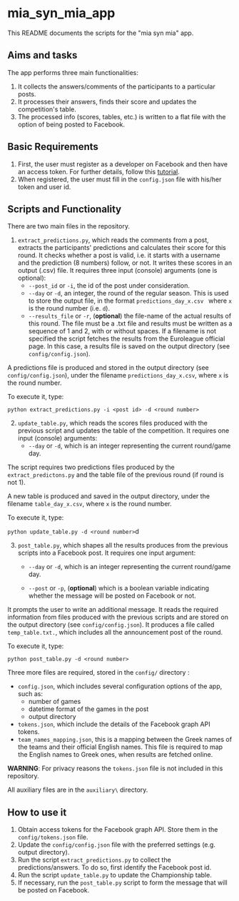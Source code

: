 # mia_syn_mia_app

This README documents the scripts for the "mia syn mia" app.

## Aims and tasks

The app performs three main functionalities:

1. It collects the answers/comments of the participants to a particular posts.
2. It processes their answers, finds their score and updates the competition's table.
3. The processed info (scores, tables, etc.) is written to a flat file with the option of being posted to Facebook.

## Basic Requirements

1. First, the user must register as a developer on Facebook and then have an access token. For further details, follow this [tutorial](https://towardsdatascience.com/how-to-use-facebook-graph-api-and-extract-data-using-python-1839e19d6999).
2. When registered, the user must fill in the `config.json` file with his/her token and user id.

## Scripts and Functionality

There are two main files in the repository.

1. `extract_predictions.py`, which reads the comments from a post, extracts the participants' predictions and calculates their score for this round. It checks whether a post is valid, i.e. it starts with a username and the prediction (8 numbers) follow, or not. It writes these scores in an output (.csv) file. It requires three input (console) arguments (one is optional):
    * `--post_id` or `-i`, the id of the post under consideration.
    * `--day` or `-d`,  an integer, the round of the regular season. This is used to store the output file, in the format `predictions_day_x.csv ` where `x` is the round number (i.e. `d`).
    * `--results_file` or `-r`, (**optional**) the file-name of the actual results of this round. The file must be a .txt file and results must be written as a sequence of 1 and 2, with or without spaces. If a filename is not specified the script fetches the results from the Euroleague official page. In this case, a results file is saved on the output directory (see `config/config.json`).

  A predictions file is produced and stored in the output directory (see `config/config.json`), under the filename `predictions_day_x.csv`, where `x` is the round number.

  To execute it, type:

  `python extract_predictions.py -i <post id> -d <round number>`

2. `update_table.py`, which reads the scores files produced with the previous script and updates the table of the competition. It requires one input (console) arguments:
    * `--day` or `-d`, which is an integer representing the current round/game day.

  The script requires two predictions files produced by the `extract_predictons.py` and the table file of the previous round (if round is not 1).

  A new table is produced and saved in the output directory, under the filename `table_day_x.csv`, where `x` is the round number.

  To execute it, type:

  `python update_table.py -d <round number>`d

3. `post_table.py`, which shapes all the results produces from the previous scripts into a Facebook post. It requires one input argument:
    * `--day` or `-d`, which is an integer representing the current round/game day.

    * `--post` or `-p`, (**optional**) which is a boolean variable indicating whether the message will be posted on Facebook or not.

  It prompts the user to write an additional message. It reads the required information from files produced with the previous scripts and are stored on the output directory (see `config/config.json`). It produces a file called `temp_table.txt.`, which includes all the announcement post of the round.

  To execute it, type:

  `python post_table.py -d <round number>`

Three more files are required, stored in the `config/` directory :

  * `config.json`, which includes several configuration options of the app, such as:
    + number of games
    + datetime format of the games in the post
    + output directory
  * `tokens.json`, which include the details of the Facebook graph API tokens.
  * `team_names_mapping.json`, this is a mapping between the Greek names of the teams and their official English names. This file is required to map the English names to Greek ones, when results are fetched online.

**WARNING**: For privacy reasons the `tokens.json` file is not included in this repository.

All auxiliary files are in the `auxiliary\` directory.

## How to use it

1. Obtain access tokens for the Facebook graph API. Store them in the `config/tokens.json` file.
2. Update the `config/config.json` file with the preferred settings (e.g. output directory).
3. Run the script `extract_predictions.py` to collect the predictions/answers. To do so, first identify the Facebook post id.
4. Run the script `update_table.py` to update the Championship table.
5. If necessary, run the `post_table.py` script to form the message that will be posted on Facebook.
